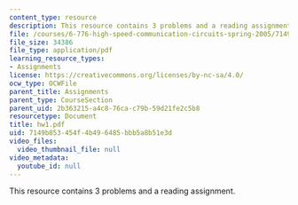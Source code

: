 ```yaml
---
content_type: resource
description: This resource contains 3 problems and a reading assignment.
file: /courses/6-776-high-speed-communication-circuits-spring-2005/7149b853454f4b496485bbb5a8b51e3d_hw1.pdf
file_size: 34386
file_type: application/pdf
learning_resource_types:
- Assignments
license: https://creativecommons.org/licenses/by-nc-sa/4.0/
ocw_type: OCWFile
parent_title: Assignments
parent_type: CourseSection
parent_uid: 2b363215-a4c8-76ca-c79b-59d21fe2c5b8
resourcetype: Document
title: hw1.pdf
uid: 7149b853-454f-4b49-6485-bbb5a8b51e3d
video_files:
  video_thumbnail_file: null
video_metadata:
  youtube_id: null
---
```

This resource contains 3 problems and a reading assignment.